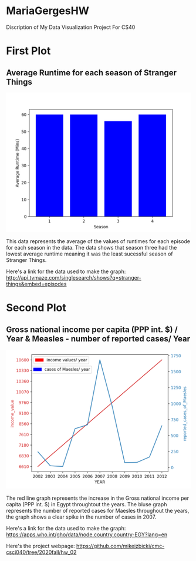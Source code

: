 # MariaGergesHW
Discription of My Data Visualization Project For CS40
# First Plot 

## Average Runtime for each season of Stranger Things
![Average Runtime for each season of Stranger Things](Figure_1.png)

This data represents the average of the values of runtimes for each episode for each season in the data. The data shows that season three had the lowest average runtime meaning it was the least sucessful season of Stranger Things.

Here's a link for the data used to make the graph: http://api.tvmaze.com/singlesearch/shows?q=stranger-things&embed=episodes

# Second Plot 
## Gross national income per capita (PPP int. $) / Year & Measles - number of reported cases/ Year
![Gross national income per capita (PPP int. $) / Year & Measles - number of reported cases](Figure_2.png)

The red line graph represents the increase in the Gross national income per capita (PPP int. $) in Egypt throughtout the years. 
The bluse graph represents the number of reported cases for Maesles throughout the years, the graph shows a clear spike in the number of cases in 2007. 

Here's a link for the data used to make the graph: https://apps.who.int/gho/data/node.country.country-EGY?lang=en


Here's the project webpage:  https://github.com/mikeizbicki/cmc-csci040/tree/2020fall/hw_02
